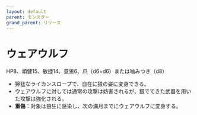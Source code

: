 ```yaml
---
layout: default
parent: モンスター
grand_parent: リソース
---
```


# ウェアウルフ

HP8、頑健15、敏捷14、意思6、爪（d6+d6）または噛みつき（d8）

- 獰猛なライカンスロープで、自在に狼の姿に変身できる。
- ウェアウルフに対しては通常の攻撃は妨害されるが、銀でできた武器を用いた攻撃は強化される。
- **重傷**：対象は狼狂に感染し、次の満月までにウェアウルフに変身する。
